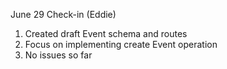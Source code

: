 
June 29 Check-in (Eddie)
1. Created draft Event schema and routes
2. Focus on implementing create Event operation
3. No issues so far